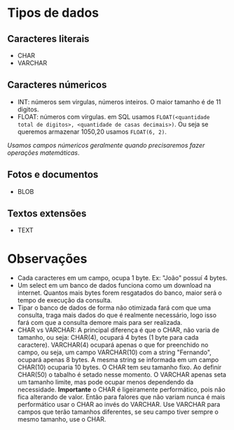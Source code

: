 # Tipos de dados

## Caracteres literais

- CHAR
- VARCHAR

## Caracteres númericos

- INT: números sem virgulas, números inteiros. O maior tamanho é de 11 digitos.
- FLOAT: números com vírgulas. em SQL usamos `FLOAT(<quantidade total de digitos>, <quantidade de casas decimais>)`. Ou seja
se queremos armazenar 1050,20 usamos `FLOAT(6, 2)`.

*Usamos campos númericos geralmente quando precisaremos fazer operações matemáticas*.

## Fotos e documentos

- BLOB

## Textos extensões

- TEXT

# Observações

- Cada caracteres em um campo, ocupa 1 byte. Ex: "João" possuí 4 bytes.
- Um select em um banco de dados funciona como um download na internet. Quantos mais
bytes forem resgatados do banco, maior será o tempo de execução da consulta.
- Tipar o banco de dados de forma não otimizada fará com que uma consulta, traga
mais dados do que é realmente necessário, logo isso fará com que a consulta demore mais
para ser realizada.
- CHAR vs VARCHAR: A principal diferença é que o CHAR, não varia de tamanho, ou seja:
CHAR(4), ocupará 4 bytes (1 byte para cada caractere). VARCHAR(4) ocupará apenas o que
for preenchido no campo, ou seja, um campo VARCHAR(10) com a string "Fernando", ocupará
apenas 8 bytes. A mesma string se informada em um campo CHAR(10) ocuparia 10 bytes.
O CHAR tem seu tamanho fixo. Ao definir CHAR(50) o tabalho é setado nesse momento.
O VARCHAR apenas seta um tamanho limite, mas pode ocupar menos dependendo da necessidade.
**Importante** o CHAR é ligeiramente performático, pois não fica alterando de valor.
Então para falores que não variam nunca é mais performático usar o CHAR ao invés do VARCHAR.
Use VARCHAR para campos que terão tamanhos diferentes, se seu campo tiver sempre o mesmo tamanho,
use o CHAR.